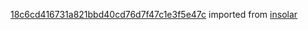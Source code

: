 [18c6cd416731a821bbd40cd76d7f47c1e3f5e47c](https://github.com/insolar/insolar/commit/18c6cd416731a821bbd40cd76d7f47c1e3f5e47c) imported from [insolar](https://github.com/insolar/insolar)
